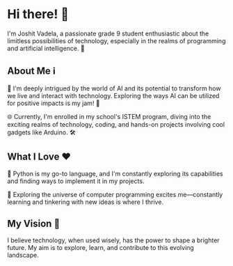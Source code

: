# Hi there! 👋

I'm Joshit Vadela, a passionate grade 9 student enthusiastic about the limitless possibilities of technology, especially in the realms of programming and artificial intelligence. 🌟

## About Me ℹ️
🚀 I'm deeply intrigued by the world of AI and its potential to transform how we live and interact with technology. Exploring the ways AI can be utilized for positive impacts is my jam! 🤖

🌐 Currently, I'm enrolled in my school's ISTEM program, diving into the exciting realms of technology, coding, and hands-on projects involving cool gadgets like Arduino. 🛠️

## What I Love ❤️
🐍 Python is my go-to language, and I'm constantly exploring its capabilities and finding ways to implement it in my projects.

👾 Exploring the universe of computer programming excites me—constantly learning and tinkering with new ideas is where I thrive.

## My Vision 👀
I believe technology, when used wisely, has the power to shape a brighter future. My aim is to explore, learn, and contribute to this evolving landscape.


<!---
JoshitVadela/JoshitVadela is a ✨ special ✨ repository because its `README.md` (this file) appears on your GitHub profile.
You can click the Preview link to take a look at your changes.
--->
